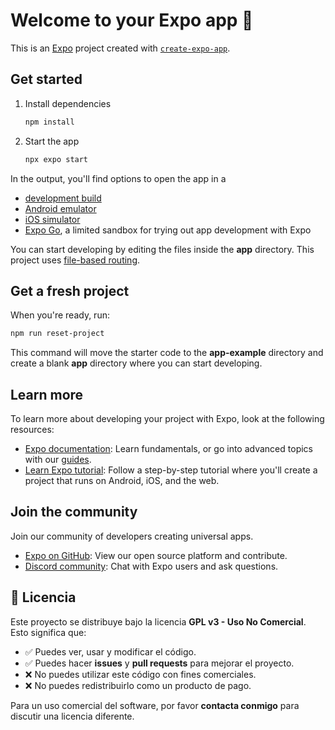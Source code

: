 # Welcome to your Expo app 👋

This is an [Expo](https://expo.dev) project created with [`create-expo-app`](https://www.npmjs.com/package/create-expo-app).

## Get started

1. Install dependencies

   ```bash
   npm install
   ```

2. Start the app

   ```bash
   npx expo start
   ```

In the output, you'll find options to open the app in a

-  [development build](https://docs.expo.dev/develop/development-builds/introduction/)
-  [Android emulator](https://docs.expo.dev/workflow/android-studio-emulator/)
-  [iOS simulator](https://docs.expo.dev/workflow/ios-simulator/)
-  [Expo Go](https://expo.dev/go), a limited sandbox for trying out app development with Expo

You can start developing by editing the files inside the **app** directory. This project uses [file-based routing](https://docs.expo.dev/router/introduction).

## Get a fresh project

When you're ready, run:

```bash
npm run reset-project
```

This command will move the starter code to the **app-example** directory and create a blank **app** directory where you can start developing.

## Learn more

To learn more about developing your project with Expo, look at the following resources:

-  [Expo documentation](https://docs.expo.dev/): Learn fundamentals, or go into advanced topics with our [guides](https://docs.expo.dev/guides).
-  [Learn Expo tutorial](https://docs.expo.dev/tutorial/introduction/): Follow a step-by-step tutorial where you'll create a project that runs on Android, iOS, and the web.

## Join the community

Join our community of developers creating universal apps.

-  [Expo on GitHub](https://github.com/expo/expo): View our open source platform and contribute.
-  [Discord community](https://chat.expo.dev): Chat with Expo users and ask questions.

## 📜 Licencia

Este proyecto se distribuye bajo la licencia **GPL v3 - Uso No Comercial**.  
Esto significa que:

-  ✅ Puedes ver, usar y modificar el código.
-  ✅ Puedes hacer **issues** y **pull requests** para mejorar el proyecto.
-  ❌ No puedes utilizar este código con fines comerciales.
-  ❌ No puedes redistribuirlo como un producto de pago.

Para un uso comercial del software, por favor **contacta conmigo** para discutir una licencia diferente.
